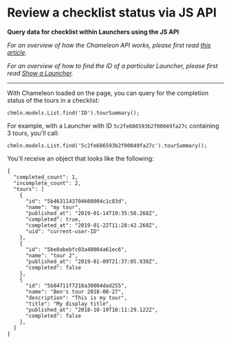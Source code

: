# Review a checklist status via JS API

**Query data for checklist within Launchers using the JS API**



*For an overview of how the Chameleon API works, please first read* [*this article*](https://help.trychameleon.com/developer-docs/api-basics).

*For an overview of how to find the ID of a particular Launcher, please first read* [*Show a Launcher*](http://help.trychameleon.com/developer-docs/manage-tours-and-launchers/show-a-launcher)*.*

------



With Chameleon loaded on the page, you can query for the completion status of the tours in a checklist:

```
chmln.models.List.find('ID').tourSummary();
```



For example, with a Launcher with ID `5c2fe686593b2f00049fa27c`  containing 3 tours, you'll call:

```
chmln.models.List.find('5c2fe686593b2f00049fa27c').tourSummary();
```


You'll receive an object that looks like the following:

```
{
  "completed_count": 1,
  "incomplete_count": 2,
  "tours": [
    {
      "id": "5b4631143704660004c1c83d",
      "name": "my tour",
      "published_at": "2019-01-14T19:35:50.268Z",
      "completed": true,
      "completed_at": "2019-01-22T11:28:42.268Z",
      "uid": "current-user-ID"
    },
    {
      "id": "5be0abebfc03a40004a61ec6",
      "name": "tour 2",
      "published_at": "2019-01-09T21:37:05.938Z",
      "completed": false
    },
    {
      "id": "5b84711f7218a30004dad255",
      "name": "Ben's tour 2018-08-27",
      "description": "This is my tour",
      "title": "My display title",
      "published_at": "2018-10-19T18:11:29.122Z",
      "completed": false
    },
  ]
}
```
